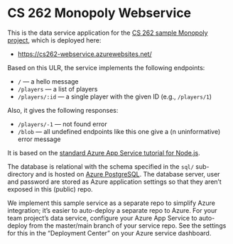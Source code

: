 # CS 262 Monopoly Webservice

This is the data service application for the
[CS 262 sample Monopoly project](https://github.com/calvin-cs262-organization/monopoly-project),
 which is deployed here:

- <https://cs262-webservice.azurewebsites.net/>

Based on this ULR, the service implements the following endpoints:

- `/` &mdash; a hello message
- `/players` &mdash; a list of players
- `/players/:id` &mdash; a single player with the given ID (e.g., `/players/1`)

Also, it gives the following responses:

- `/players/-1` &mdash; not found error
- `/blob` &mdash; all undefined endpoints like this one give a (n uninformative) error message

It is based on the [standard Azure App Service tutorial for Node.js](https://learn.microsoft.com/en-us/azure/app-service/quickstart-nodejs?tabs=linux&pivots=development-environment-cli).

The database is relational with the schema specified in the `sql/` sub-directory
and is hosted on [Azure PostgreSQL](https://azure.microsoft.com/en-us/products/postgresql/).
The database server, user and password are stored as Azure application settings so that they
aren&rsquo;t exposed in this (public) repo.

We implement this sample service as a separate repo to simplify Azure integration;
it&rsquo;s easier to auto-deploy a separate repo to Azure. For your team project&rsquo;s
data service, configure your Azure App Service to auto-deploy from the master/main branch
of your service repo. See the settings for this in the &ldquo;Deployment Center&rdquo;
on your Azure service dashboard.
